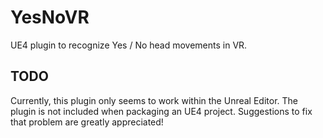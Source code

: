 # YesNoVR
UE4 plugin to recognize Yes / No head movements in VR.

## TODO
Currently, this plugin only seems to work within the Unreal Editor. The plugin is not included when packaging an UE4 project. Suggestions to fix that problem are greatly appreciated!
